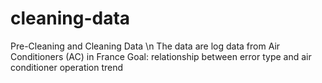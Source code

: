 # cleaning-data
Pre-Cleaning and Cleaning Data \n
The data are log data from Air Conditioners (AC) in France
Goal: relationship between error type and air conditioner operation trend 
